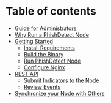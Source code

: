 # Table of contents

* [Guide for Administrators](README.md)
* [Why Run a PhishDetect Node](why.md)
* [Getting Started](getting_started.md)
  * [Install Requirements](requirements.md)
  * [Build the Binary](build.md)
  * [Run PhishDetect Node](run.md)
  * [Configure Nginx](nginx.md)
* [REST API]()
  * [Submit Indicators to the Node]()
  * [Review Events]()
* [Synchronize your Node with Others]()
